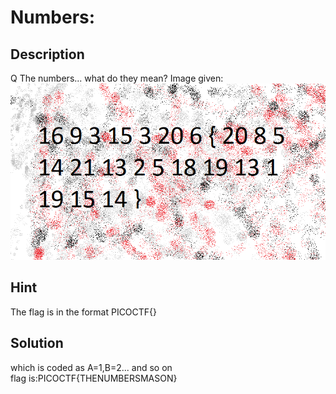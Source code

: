 # Numbers:
## Description
Q The numbers... what do they mean?
Image given:
![Alt text](the_numbers.png)<br>
## Hint
The flag is in the format PICOCTF{}
## Solution
which is coded as A=1,B=2... and so on<br>
flag is:PICOCTF{THENUMBERSMASON}

